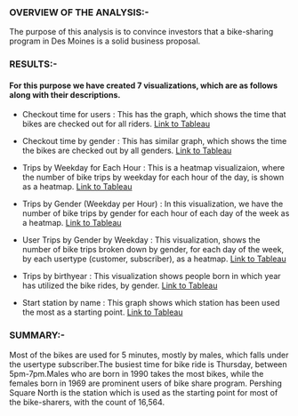 ### OVERVIEW OF THE ANALYSIS:-

The purpose of this analysis is to convince investors that a bike-sharing program in Des Moines is a solid business proposal.

### RESULTS:-

#### For this purpose we have created 7 visualizations, which are as follows along with their descriptions.
* Checkout time for users :
 This has the graph, which shows the time that bikes are checked out for all riders.
[Link to Tableau](https://public.tableau.com/app/profile/reshma.k.skronek/viz/CheckoutTimeUsers/Checkouttimeforusers?publish=yes)

* Checkout time by gender :
This has similar graph, which shows the time the bikes are checked out by all genders.
[Link to Tableau](https://public.tableau.com/app/profile/reshma.k.skronek/viz/TableauChallenge_16629354329700/Checkouttimebygender?publish=yes)

* Trips by Weekday for Each Hour :
This is a heatmap visualizaion, where the number of bike trips by weekday for each hour of the day, is shown as a heatmap.
[Link to Tableau](https://public.tableau.com/app/profile/reshma.k.skronek/viz/TripsByWeekdayPerHour/TripsbyWeekdayperhour?publish=yes)

* Trips by Gender (Weekday per Hour) :
In this visualization, we have the number of bike trips by gender for each hour of each day of the week as a heatmap.
[Link to Tableau](https://public.tableau.com/app/profile/reshma.k.skronek/viz/TripsByGenderWeekdayhr/TripsbyGenderWeekdayhr?publish=yes)

* User Trips by Gender by Weekday :
This visualization, shows the number of bike trips broken down by gender, for each day of the week, by each usertype (customer, subscriber), as a heatmap.
[Link to Tableau](https://public.tableau.com/app/profile/reshma.k.skronek/viz/TripsByUserGenderEachDayOfWeek/UserTripbyGenderbyWeekday?publish=yes)

* Trips by birthyear :
This visualization shows people born in which year has utilized the bike rides, by gender.
[Link to Tableau](https://public.tableau.com/app/profile/reshma.k.skronek/viz/TripsByBirthyear/TripsbyBirthyear?publish=yes)

* Start station by name :
This graph shows which station has been used the most as a starting point.
[Link to Tableau](https://public.tableau.com/app/profile/reshma.k.skronek/viz/StartStationByName/StartStationNameByCount?publish=yes)

### SUMMARY:-
Most of the bikes are used for 5 minutes, mostly by males, which falls under the usertype subscriber.The busiest time for bike ride is Thursday, between 5pm-7pm.Males who are born in 1990 takes the most bikes, while the females born in 1969 are prominent users of bike share program.
Pershing Square North is the station which is used as the starting point for most of the bike-sharers, with the count of 16,564.
